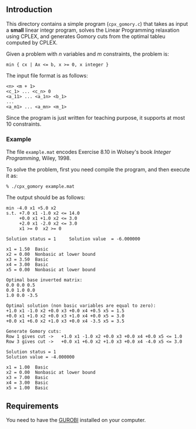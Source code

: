 ## Introduction
This directory contains a simple program (`cpx_gomory.c`) that takes as input a **small** linear integr program, solves the Linear Programming relaxation using CPLEX, and generates Gomory cuts from the optimal tableu computed by CPLEX.

Given a problem with _n_ variables and _m_ constraints, the problem is:

	min { cx | Ax <= b, x >= 0, x integer }

The input file format is as follows:

	<n> <m + 1>
	<c_1> ... <c_n> 0
	<a_11> ... <a_1n> <b_1>
	...
	<a_m1> ... <a_mn> <m_1>

Since the program is just written for teaching purpose, it supports at most 10 constraints.

### Example
The file `example.mat` encodes Exercise 8.10 in Wolsey's book *Integer Programming*, Wiley, 1998.

To solve the problem, first you need compile the program, and then execute it as:

	% ./cpx_gomory example.mat

The output should be as follows:

	min -4.0 x1 +5.0 x2 
	s.t. +7.0 x1 -1.0 x2 <= 14.0
	     +0.0 x1 +1.0 x2 <= 3.0
	     +2.0 x1 -2.0 x2 <= 3.0
	     x1 >= 0  x2 >= 0  

	Solution status = 1     Solution value  = -6.000000

	x1 = 1.50  Basic
	x2 = 0.00  Nonbasic at lower bound
	x3 = 3.50  Basic
	x4 = 3.00  Basic
	x5 = 0.00  Nonbasic at lower bound

	Optimal base inverted matrix:
	0.0 0.0 0.5 
	0.0 1.0 0.0 
	1.0 0.0 -3.5 

	Optimal solution (non basic variables are equal to zero):
	+1.0 x1 -1.0 x2 +0.0 x3 +0.0 x4 +0.5 x5 = 1.5
	+0.0 x1 +1.0 x2 +0.0 x3 +1.0 x4 +0.0 x5 = 3.0
	+0.0 x1 +6.0 x2 +1.0 x3 +0.0 x4 -3.5 x5 = 3.5

	Generate Gomory cuts:
	Row 1 gives cut ->   +1.0 x1 -1.0 x2 +0.0 x3 +0.0 x4 +0.0 x5 <= 1.0
	Row 3 gives cut ->   +0.0 x1 +6.0 x2 +1.0 x3 +0.0 x4 -4.0 x5 <= 3.0

	Solution status = 1
	Solution value = -4.000000

	x1 = 1.00  Basic
	x2 = 0.00  Nonbasic at lower bound
	x3 = 7.00  Basic
	x4 = 3.00  Basic
	x5 = 1.00  Basic
	
## Requirements
You need to have the [GUROBI](http://www.gurobi.com) installed on your computer.
